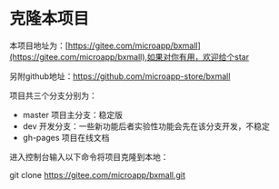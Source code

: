 # 克隆本项目

本项目地址为：[https://gitee.com/microapp/bxmall](https://gitee.com/microapp/bxmall),如果对你有用，欢迎给个star

另附github地址：https://github.com/microapp-store/bxmall

项目共三个分支分别为：
- master 项目主分支：稳定版
- dev 开发分支：一些新功能后者实验性功能会先在该分支开发，不稳定
- gh-pages 项目在线文档

进入控制台输入以下命令将项目克隆到本地：

git clone https://gitee.com/microapp/bxmall.git
